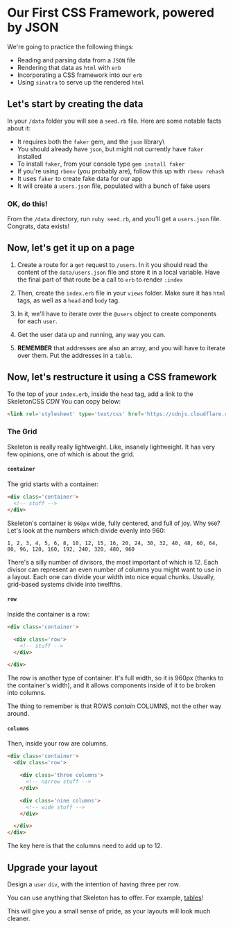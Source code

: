 # Our First CSS Framework, powered by JSON

We're going to practice the following things:

- Reading and parsing data from a `JSON` file
- Rendering that data as `html` with `erb`
- Incorporating a CSS framework into our `erb`
- Using `sinatra` to serve up the rendered `html`

## Let's start by creating the data

In your `/data` folder you will see a `seed.rb` file.  Here are some notable facts about it:

- It requires both the `faker` gem, and the `json` library\
- You should already have `json`, but might not currently have `faker` installed
- To install `faker`, from your console type `gem install faker`
- If you're using `rbenv` (you probably are), follow this up with `rbenv rehash`
- It uses `faker` to create fake data for our app
- It will create a `users.json` file, populated with a bunch of fake users

### OK, do this!

From the `/data` directory, run `ruby seed.rb`, and you'll get a `users.json` file.  Congrats, data exists!

## Now, let's get it up on a page

1. Create a route for a `get` request to `/users`.  In it you should read the content of the `data/users.json` file and store it in a local variable.  Have the final part of that route be a call to `erb` to render `:index`

2. Then, create the `index.erb` file in your `views` folder.  Make sure it has `html` tags, as well as a `head` and `body` tag.

3. In it, we'll have to iterate over the `@users` object to create components for each `user`.

4. Get the user data up and running, any way you can.

5. **REMEMBER** that addresses are also an array, and you will have to iterate over them.  Put the addresses in a `table`.

## Now, let's restructure it using a CSS framework

To the top of your `index.erb`, inside the `head` tag, add a link to the SkeletonCSS *CDN*  You can copy below:

```html
<link rel='stylesheet' type='text/css' href='https://cdnjs.cloudflare.com/ajax/libs/skeleton/2.0.4/skeleton.min.css'>
```

### The Grid

Skeleton is really really lightweight.  Like, insanely lightweight.  It has very few opinions, one of which is about the grid.

#### `container`

The grid starts with a container:

```html
<div class='container'>
  <!-- stuff -->
</div>
```

Skeleton's container is `960px` wide, fully centered, and full of joy.  Why `960`?   Let's look at the numbers which divide evenly into 960:

```
1, 2, 3, 4, 5, 6, 8, 10, 12, 15, 16, 20, 24, 30, 32, 40, 48, 60, 64, 80, 96, 120, 160, 192, 240, 320, 480, 960
```

There's a silly number of divisors, the most important of which is 12.  Each divisor can represent an even number of columns you might want to use in a layout.  Each one can divide your width into nice equal chunks.  Usually, grid-based systems divide into twelfths.

#### `row`

Inside the container is a row:

```html
<div class='container'>

  <div class='row'>
    <!-- stuff -->
  </div>

</div>
```

The row is another type of container.  It's full width, so it is 960px (thanks to the container's width), and it allows components inside of it to be broken into columns.  

The thing to remember is that ROWS *contain* COLUMNS, not the other way around.

#### `columns`

Then, inside your row are columns.

```html
<div class='container'>
  <div class='row'>

    <div class='three columns'>
      <!-- narrow stuff -->
    </div>

    <div class='nine columns'>
      <!-- wide stuff -->
    </div>

  </div>
</div>
```

The key here is that the columns need to add up to 12.  

## Upgrade your layout

Design a `user` `div`, with the intention of having three per row.

You can use anything that Skeleton has to offer.  For example, [tables](http://getskeleton.com/#tables)!  

This will give you a small sense of pride, as your layouts will look much cleaner.
